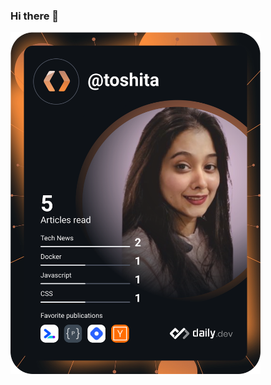 ### Hi there 👋

<a href="https://app.daily.dev/toshita"><img src="https://github.com/ToshitaSingh/ToshitaSingh/blob/main/devcard.svg" width="400" alt="Toshita Singh's Dev Card"/></a>

<!--
**ToshitaSingh/ToshitaSingh** is a ✨ _special_ ✨ repository because its `README.md` (this file) appears on your GitHub profile.

Here are some ideas to get you started:

- 🔭 I’m currently working on ...
- 🌱 I’m currently learning ...
- 👯 I’m looking to collaborate on ...
- 🤔 I’m looking for help with ...
- 💬 Ask me about ...
- 📫 How to reach me: ...
- 😄 Pronouns: ...
- ⚡ Fun fact: ...
-->
